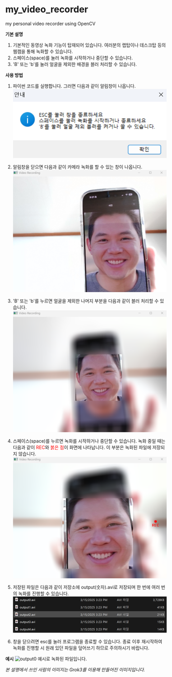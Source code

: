 # my_video_recorder
my personal video recorder using OpenCV

**기본 설명**
1. 기본적인 동영상 녹화 기능이 탑재되어 있습니다. 여러분의 랩탑이나 데스크탑 등의 웹캠을 통해 녹화할 수 있습니다.
2. 스페이스(space)를 눌러 녹화를 시작하거나 중단할 수 있습니다.
3. 'B' 또는 'b'를 눌러 얼굴을 제외한 배경을 블러 처리할 수 있습니다.

**사용 방법**
1. 파이썬 코드를 실행합니다. 그러면 다음과 같이 알림창이 나옵니다.
![screenshot1](/imgs/screenshot1.png)

2. 알림창을 닫으면 다음과 같이 카메라 녹화를 할 수 있는 창이 나옵니다.
![screenshot2](/imgs/screenshot2.png)

3. 'B' 또는 'b'를 누르면 얼굴을 제외한 나머지 부분을 다음과 같이 블러 처리할 수 있습니다.
![screenshot3](/imgs/screenshot3.png)

4. 스페이스(space)를 누르면 녹화를 시작하거나 중단할 수 있습니다. 녹화 중일 때는 다음과 같이 <span style="color:red">REC</span>와 <span style="color:red">붉은 점</span>이 화면에 나타납니다. 이 부분은 녹화된 파일에 저장되지 않습니다.
![screenshot4](/imgs/screenshot4.png)

5. 저장된 파일은 다음과 같이 저장소에 output(숫자).avi로 저장되며 한 번에 여러 번의 녹화를 진행할 수 있습니다.
![screenshot5](/imgs/screenshot5.png)

6. 창을 닫으려면 esc를 눌러 프로그램을 종료할 수 있습니다. 종료 이후 재시작하여 녹화를 진행할 시 원래 있던 파일을 덮어쓰기 하므로 주의하시기 바랍니다.

**예시**
![output0](/imgs/output0.gif)
예시로 녹화된 파일입니다.

*본 설명에서 쓰인 사람의 이미지는 Grok3를 이용해 만들어진 이미지입니다.*